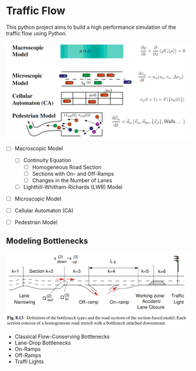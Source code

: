 # Traffic Flow

This python project aims to build a high performance simulation of the traffic flow using Python. 

![](figures/traffic_flow_taxonomy.png)

- [ ] Macroscopic Model
  - [ ] Continuity Equation
    - [ ] Homogeneous Road Section
    - [ ] Sections with On- and Off-Ramps
    - [ ] Changes in the Number of Lanes
  - [ ] Lighthill-Whitham-Richards (LWR) Model
- [ ] Microscopic Model
- [ ] Cellular Automaton (CA)
- [ ] Pedestrian Model


## Modeling Bottlenecks

![](figures/bottlenecks.png)

- Classical Flow-Conserving Bottlenecks
- Lane-Drop Bottlenecks
- On-Ramps
- Off-Ramps
- Traffi Lights